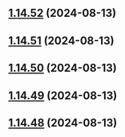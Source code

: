 ## [1.14.52](https://github.com/msobiecki/algorithm/compare/v1.14.51...v1.14.52) (2024-08-13)



## [1.14.51](https://github.com/msobiecki/algorithm/compare/v1.14.50...v1.14.51) (2024-08-13)



## [1.14.50](https://github.com/msobiecki/algorithm/compare/v1.14.49...v1.14.50) (2024-08-13)



## [1.14.49](https://github.com/msobiecki/algorithm/compare/v1.14.48...v1.14.49) (2024-08-13)



## [1.14.48](https://github.com/msobiecki/algorithm/compare/v1.14.47...v1.14.48) (2024-08-13)



